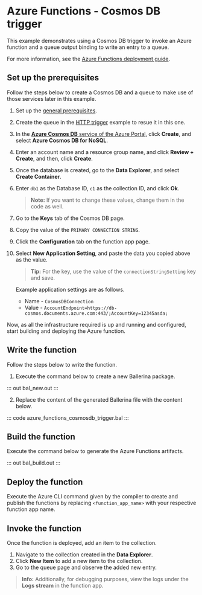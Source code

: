 # Azure Functions - Cosmos DB trigger

This example demonstrates using a Cosmos DB trigger to invoke an Azure function and a queue output binding to write an entry to a queue.

For more information, see the [Azure Functions deployment guide](https://ballerina.io/learn/azure-functions/).

## Set up the prerequisites

Follow the steps below to create a Cosmos DB and a queue to make use of those services later in this example.

1. Set up the [general prerequisites](https://ballerina.io/learn/azure-functions/#set-up-the-prerequisites).
2. Create the queue in the [HTTP trigger](/learn/by-example/azure-functions/http-trigger/) example to resue it in this one.
3. In the [**Azure Cosmos DB** service of the Azure Portal](https://portal.azure.com/#create/Microsoft.DocumentDB), click **Create**, and select **Azure Cosmos DB for NoSQL**.
4. Enter an account name and a resource group name, and click **Review + Create**, and then, click **Create**.
5. Once the database is created, go to the **Data Explorer**, and select **Create Container**.
6. Enter `db1` as the Database ID, `c1` as the collection ID, and click **Ok**.
    >**Note:** If you want to change these values, change them in the code as well.
6. Go to the **Keys** tab of the Cosmos DB page.
7. Copy the value of the `PRIMARY CONNECTION STRING`.
8. Click the **Configuration** tab on the function app page.
9. Select **New Application Setting**, and paste the data you copied above as the value. 
    >**Tip:** For the key, use the value of the `connectionStringSetting` key and save.

    Example application settings are as follows.

    - Name - `CosmosDBConnection`
    - Value - `AccountEndpoint=https://db-cosmos.documents.azure.com:443/;AccountKey=12345asda;`

Now, as all the infrastructure required is up and running and configured, start building and deploying the Azure function.

## Write the function

Follow the steps below to write the function.

1. Execute the command below to create a new Ballerina package.

::: out bal_new.out :::

2. Replace the content of the generated Ballerina file with the content below.

::: code azure_functions_cosmosdb_trigger.bal :::

## Build the function

Execute the command below to generate the Azure Functions artifacts.

::: out bal_build.out :::

## Deploy the function

Execute the Azure CLI command given by the compiler to create and publish the functions by replacing `<function_app_name>` with your respective function app name.

## Invoke the function

Once the function is deployed, add an item to the collection.

1. Navigate to the collection created in the **Data Explorer**.
2. Click **New Item** to add a new item to the collection.
3. Go to the queue page and observe the added new entry.

>**Info:** Additionally, for debugging purposes, view the logs under the **Logs stream** in the function app.
